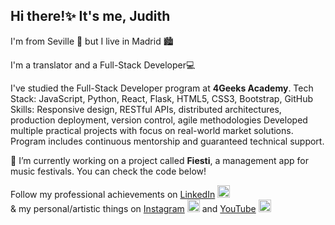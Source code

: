## Hi there!✨ It's me, Judith

I'm from Seville 💃 but I live in Madrid 🏙️

I'm a translator and a Full-Stack Developer💻

I've studied the Full-Stack Developer program at **4Geeks Academy**.
Tech Stack: JavaScript, Python, React, Flask, HTML5, CSS3, Bootstrap, GitHub
Skills: Responsive design, RESTful APIs, distributed architectures, production deployment, version control, agile methodologies
Developed multiple practical projects with focus on real-world market solutions. Program includes continuous mentorship and guaranteed technical support.

🔭 I’m currently working on a project called **Fiesti**, a management app for music festivals. You can check the code below!

Follow my professional achievements on [LinkedIn](https://www.linkedin.com/in/judith-ramirez-15048397/) <img src="https://content.linkedin.com/content/dam/me/business/en-us/amp/xbu/linkedin-revised-brand-guidelines/in-logo/fg/brand-inlogo-hero-fg-dsk-v01.png.original.png" style="height:20px">  
& my personal/artistic things on [Instagram](https://www.instagram.com/judiththth/?hl=es) <img src="https://logodownload.org/wp-content/uploads/2017/04/instagram-logo-3.png" style="height:20px"> and [YouTube](https://www.youtube.com/@Judiththth) <img src="https://upload.wikimedia.org/wikipedia/commons/e/ef/Youtube_logo.png" style="height:20px">
<!--
**Judiththth/judiththth** is a ✨ _special_ ✨ repository because its `README.md` (this file) appears on your GitHub profile.

Here are some ideas to get you started:

- 🔭 I’m currently working on ...
- 🌱 I’m currently learning ...
- 👯 I’m looking to collaborate on ...
- 🤔 I’m looking for help with ...
- 💬 Ask me about ...
- 📫 How to reach me: ...
- 😄 Pronouns: ...
- ⚡ Fun fact: ...
-->
